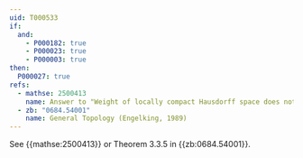```yaml
---
uid: T000533
if:
  and:
    - P000182: true
    - P000023: true
    - P000003: true
then:
  P000027: true
refs:
  - mathse: 2500413
    name: Answer to "Weight of locally compact Hausdorff space does not exceed its cardinality"
  - zb: "0684.54001"
    name: General Topology (Engelking, 1989)
---
```


See {{mathse:2500413}} or Theorem 3.3.5 in {{zb:0684.54001}}.
